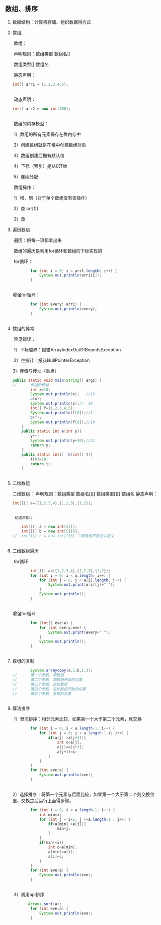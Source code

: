 ## 数组、排序

 

1. 数据结构：计算机存储、组织数据得方式

2. 数组

   ​	数组：

   ​	声明规则：数组类型 数组名[]

   ​	         数组类型[] 数组名

   ​	    静态声明： 

   ```java
   int[] arr1 = {1,2,3,4,5};
   ```

   ![点击并拖拽以移动](data:image/gif;base64,R0lGODlhAQABAPABAP///wAAACH5BAEKAAAALAAAAAABAAEAAAICRAEAOw==)

   ​	    动态声明： 

   ```java
   int[] arr2 = new int[100];
   ```

   ![点击并拖拽以移动](data:image/gif;base64,R0lGODlhAQABAPABAP///wAAACH5BAEKAAAALAAAAAABAAEAAAICRAEAOw==)

   ​	数组的内存模型：

   ​	    1）数组的所有元素保存在堆内存中

   ​	    2）创建数组就是在堆中创建数组对象

   ​	    3）数组创建后拥有默认值

   ​	    4）下标（索引）是从0开始

   ​	    5）连续分配

   ​	数组操作：

   ​	    1）增、删（对于单个数组没有该操作）

   ​	    2）查 arr[0]

   ​	    3）改

3. 遍历数组

   ​	遍历：把每一项都拿出来

   ​	数组的遍历是利用for循环和数组的下标实现的

   ​	for循环： 

   ```java
           for (int i = 0; i < arr1.length; i++) {
               System.out.println(arr1[i]);
           }
   ```

   ![点击并拖拽以移动](data:image/gif;base64,R0lGODlhAQABAPABAP///wAAACH5BAEKAAAALAAAAAABAAEAAAICRAEAOw==)

   增强for循环：
     

   ```java
           for (int every: arr1) {
               System.out.println(every);
           }
   ```

   ![点击并拖拽以移动](data:image/gif;base64,R0lGODlhAQABAPABAP///wAAACH5BAEKAAAALAAAAAABAAEAAAICRAEAOw==)

4. 数组的异常

   ​	常见错误：

   ​	    1）下标越界：报错ArrayIndexOutOfBoundsException

   ​	    2）空指针：报错NullPointerException

     3）传值与传址（重点）
           

   ```java
   public static void main(String[] args) {
   //      传值和传址
           int x=10;
           System.out.println(x);   //10
           a(x);
           System.out.println(x);//  10
           int[] f={1,2,3,4,5};
           System.out.println(f[0]);//1
           b(f);
           System.out.println(f[0]);//10
       }
       public static int a(int y){
           y++;
           System.out.println(y+10);//21
           return y;
       }
       public static int[]  b(int[] t){
           t[0]=10;
           return t;
       }
   ```

   ![点击并拖拽以移动](data:image/gif;base64,R0lGODlhAQABAPABAP///wAAACH5BAEKAAAALAAAAAABAAEAAAICRAEAOw==)

5. 二维数组 

    二维数组：
    声明规则：数组类型 数组名[][]
             数组类型[][] 数组名
        静态声明：

   ```java
   int[][] a={{1,2,3,4},{1,2,3},{1,2}};
   ```

   ![点击并拖拽以移动](data:image/gif;base64,R0lGODlhAQABAPABAP///wAAACH5BAEKAAAALAAAAAABAAEAAAICRAEAOw==)

   
        动态声明：

   ```java
       int[][] a = new int[5][];
       int[][] b = new int[5][6];
   //  int[][] c = new int[][6] 二维数组不能这么定义
   ```

   ![点击并拖拽以移动](data:image/gif;base64,R0lGODlhAQABAPABAP///wAAACH5BAEKAAAALAAAAAABAAEAAAICRAEAOw==)

6. 二维数组遍历

   ​	for循环 

   ```java
           int[][] a={{1,2,3,4},{1,2,3},{1,2}};
           for (int i = 0; i < a.length; i++) {
               for (int j = 0; j < a[i].length; j++) {
                   System.out.print(a[i][j]+" ");
               }
               System.out.println();
           }
   ```

   ![点击并拖拽以移动](data:image/gif;base64,R0lGODlhAQABAPABAP///wAAACH5BAEKAAAALAAAAAABAAEAAAICRAEAOw==)

   增强for循环

   ```java
           for (int[] eve:a) {
               for (int every:eve) {
                   System.out.print(every+" ");
               }
               System.out.println();
           }
   ```

   ![点击并拖拽以移动](data:image/gif;base64,R0lGODlhAQABAPABAP///wAAACH5BAEKAAAALAAAAAABAAEAAAICRAEAOw==)

7. 数组的复制 

   ```java
           System.arraycopy(a,1,b,1,3);
   //      第一个参数，源数组
   //      第二个参数，源数组开始的位置
   //      第三个参数，目标数组
   //      第四个参数，目标数组开始的位置
   //      第五个参数，复制的长度
   ```

   ![点击并拖拽以移动](data:image/gif;base64,R0lGODlhAQABAPABAP///wAAACH5BAEKAAAALAAAAAABAAEAAAICRAEAOw==)

8. 算法排序

   ​	    1）冒泡排序：相邻元素比较，如果第一个大于第二个元素，就交换 

   ```java
           for (int i = 0; i < a.length-1; i++) {
               for (int j = 0; j < a.length-1-i; j++) {
                   if(a[j] >a[j+1]){
                       int c=a[j];
                       a[j]=a[j+1];
                       a[j+1]=c;
                   }
               }
           }
           for (int eve:a) {
               System.out.println(eve);
           }
   ```

   ![点击并拖拽以移动](data:image/gif;base64,R0lGODlhAQABAPABAP///wAAACH5BAEKAAAALAAAAAABAAEAAAICRAEAOw==)

   ​	    2）选择排序：将第一个元素与后面比较，如果第一个大于第二个则交换位置，交换之后运行上面得步骤。 

   ```java
           for (int i = 0; i < a.length-1; i++) {
               int min=i;
               for (int j = i+1; j <=a.length-1 ; j++) {
                   if(a[min] >a[j]){
                       min=j;
                   }
               }
               if(min!=i){
                   int c=a[min];
                   a[min]=a[i];
                   a[i]=c;
               }
           }
           for (int eve:a) {
               System.out.println(eve);
           }
   ```

   ![点击并拖拽以移动](data:image/gif;base64,R0lGODlhAQABAPABAP///wAAACH5BAEKAAAALAAAAAABAAEAAAICRAEAOw==)

   ​	    3）调用api排序 

   ```java
          Arrays.sort(a);
           for (int eve:a) {
               System.out.println(eve);
           }
   ```

   ![点击并拖拽以移动](data:image/gif;base64,R0lGODlhAQABAPABAP///wAAACH5BAEKAAAALAAAAAABAAEAAAICRAEAOw==)

   